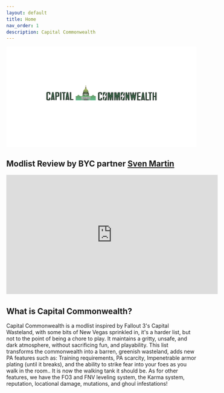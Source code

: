 ```yaml
---
layout: default
title: Home
nav_order: 1
description: Capital Commonwealth
---
```


![image](https://raw.githubusercontent.com/McTiddies4Lunch/CapitalCommonwealth/refs/heads/main/splash.png)

## Modlist Review by BYC partner [Sven Martin](https://www.youtube.com/@svenmartin69)

<iframe width="560" height="315" src="https://www.youtube.com/embed/ZJBdJLSkB24?si=wnEyTmOuYG_wkgfM" title="YouTube video player" frameborder="0" allow="accelerometer; autoplay; clipboard-write; encrypted-media; gyroscope; picture-in-picture; web-share" referrerpolicy="strict-origin-when-cross-origin" allowfullscreen></iframe>

## What is Capital Commonwealth?

Capital Commonwealth is a modlist inspired by Fallout 3's Capital Wasteland, with some bits of New Vegas sprinkled in, it's a harder list, but not to the point of being a chore to play. It maintains a gritty, unsafe, and dark atmosphere, without sacrificing fun, and playability. This list transforms the commonwealth into a barren, greenish wasteland, adds new PA features such as: Training requirements, PA scarcity, Impenetrable armor plating (until it breaks), and the ability to strike fear into your foes as you walk in the room.. It is now the walking tank it should be. As for other features, we have the FO3 and FNV leveling system, the Karma system, reputation, locational damage, mutations, and ghoul infestations!
